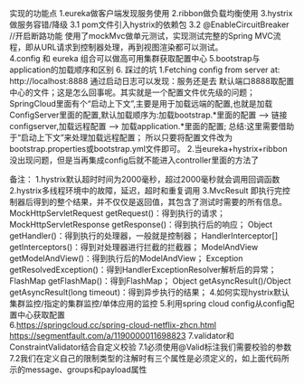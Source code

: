 
实现的功能点
    1.eureka做客户端发现服务使用
    2.ribbon做负载均衡使用
    3.hystrix做服务容错/降级
        3.1 pom文件引入hystrix的依赖包
        3.2 @EnableCircuitBreaker   //开启断路功能 
使用了mockMvc做单元测试，实现测试完整的Spring MVC流程，即从URL请求到控制器处理，再到视图渲染都可以测试。        
    4.config 和 eureka 组合可以做高可用集群获取配置中心
    5.bootstrap与application的加载顺序和区别
    6.
踩过的坑
    1.Fetching config from server at: http://localhost:8888
       通过启动日志可以发现：服务还是去 默认端口8888取配置中心的文件；这是怎么回事呢。其实就是一个配置文件优先级的问题；SpringCloud里面有个“启动上下文”,主要是用于加载远端的配置,也就是加载ConfigServer里面的配置,默认加载顺序为:加载bootstrap.*里面的配置 --> 链接configserver,加载远程配置 --> 加载application.*里面的配置; 总结:这里需要借助于“启动上下文”来处理加载远程配置；
       所以只要将配置文件改为bootstrap.properties或bootstrap.yml文件即可。
    2.当eureka+hystrix+ribbon没出现问题，但是当再集成config后就不能进入controller里面的方法了
        
备注：
    1.hystrix默认超时时间为2000毫秒，超过2000毫秒就会调用回调函数
    2.hystrix多线程环境中的故障​​，延迟，超时和重复调用
    3.MvcResult
        即执行完控制器后得到的整个结果，并不仅仅是返回值，其包含了测试时需要的所有信息。
        MockHttpServletRequest getRequest()：得到执行的请求；
        MockHttpServletResponse getResponse()：得到执行后的响应；
        Object getHandler()：得到执行的处理器，一般就是控制器；
        HandlerInterceptor[] getInterceptors()：得到对处理器进行拦截的拦截器；
        ModelAndView getModelAndView()：得到执行后的ModelAndView；
        Exception getResolvedException()：得到HandlerExceptionResolver解析后的异常；
        FlashMap getFlashMap()：得到FlashMap；
        Object getAsyncResult()/Object getAsyncResult(long timeout)：得到异步执行的结果；
    4.如何实现hystrix默认集群监控/指定的集群监控/单体应用的监控
    5.利用spring cloud config从config配置中心获取配置    
    6.https://springcloud.cc/spring-cloud-netflix-zhcn.html 
        https://segmentfault.com/a/1190000011698823
    7.validator和ConstraintValidator结合自定义校验
        7.1必须使用@Valid标注我们需要校验的参数
        7.2我们在定义自己的限制类型的注解时有三个属性是必须定义的，如上面代码所示的message、groups和payload属性
    